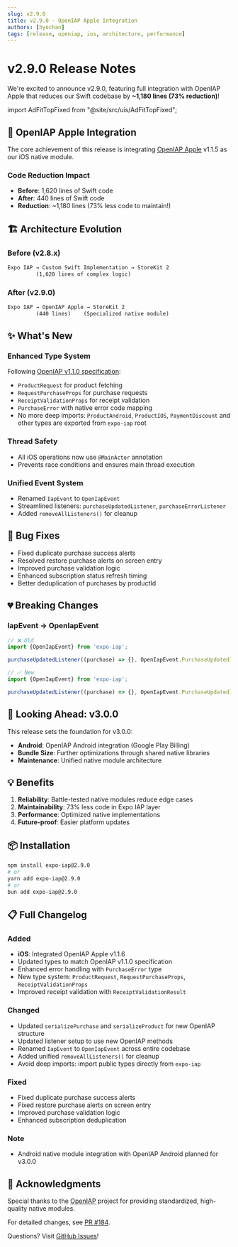 ```yaml
---
slug: v2.9.0
title: v2.9.0 - OpenIAP Apple Integration
authors: [hyochan]
tags: [release, openiap, ios, architecture, performance]
---
```


# v2.9.0 Release Notes

We're excited to announce v2.9.0, featuring full integration with OpenIAP Apple that reduces our Swift codebase by **~1,180 lines (73% reduction)**!

<!-- truncate -->

import AdFitTopFixed from "@site/src/uis/AdFitTopFixed";

<AdFitTopFixed />

## 🎯 OpenIAP Apple Integration

The core achievement of this release is integrating [OpenIAP Apple](https://github.com/hyodotdev/openiap-apple) v1.1.5 as our iOS native module.

### Code Reduction Impact

- **Before**: 1,620 lines of Swift code
- **After**: 440 lines of Swift code
- **Reduction**: ~1,180 lines (73% less code to maintain!)

## 🏗️ Architecture Evolution

### Before (v2.8.x)

```txt
Expo IAP → Custom Swift Implementation → StoreKit 2
         (1,620 lines of complex logic)
```

### After (v2.9.0)

```txt
Expo IAP → OpenIAP Apple → StoreKit 2
         (440 lines)    (Specialized native module)
```

## ✨ What's New

### Enhanced Type System

Following [OpenIAP v1.1.0 specification](https://www.openiap.dev/docs/versions#v1-1-0):

- `ProductRequest` for product fetching
- `RequestPurchaseProps` for purchase requests
- `ReceiptValidationProps` for receipt validation
- `PurchaseError` with native error code mapping
- No more deep imports: `ProductAndroid`, `ProductIOS`, `PaymentDiscount` and other types are exported from `expo-iap` root

### Thread Safety

- All iOS operations now use `@MainActor` annotation
- Prevents race conditions and ensures main thread execution

### Unified Event System

- Renamed `IapEvent` to `OpenIapEvent`
- Streamlined listeners: `purchaseUpdatedListener`, `purchaseErrorListener`
- Added `removeAllListeners()` for cleanup

## 🐛 Bug Fixes

- Fixed duplicate purchase success alerts
- Resolved restore purchase alerts on screen entry
- Improved purchase validation logic
- Enhanced subscription status refresh timing
- Better deduplication of purchases by productId

## 💔 Breaking Changes

### IapEvent → OpenIapEvent

```typescript
// ❌ Old
import {OpenIapEvent} from 'expo-iap';

purchaseUpdatedListener((purchase) => {}, OpenIapEvent.PurchaseUpdated);

// ✅ New
import {OpenIapEvent} from 'expo-iap';

purchaseUpdatedListener((purchase) => {}, OpenIapEvent.PurchaseUpdated);
```

## 🚀 Looking Ahead: v3.0.0

This release sets the foundation for v3.0.0:

- **Android**: OpenIAP Android integration (Google Play Billing)
- **Bundle Size**: Further optimizations through shared native libraries
- **Maintenance**: Unified native module architecture

## 💡 Benefits

1. **Reliability**: Battle-tested native modules reduce edge cases
2. **Maintainability**: 73% less code in Expo IAP layer
3. **Performance**: Optimized native implementations
4. **Future-proof**: Easier platform updates

## 📦 Installation

```bash
npm install expo-iap@2.9.0
# or
yarn add expo-iap@2.9.0
# or
bun add expo-iap@2.9.0
```

## 📋 Full Changelog

### Added

- **iOS**: Integrated OpenIAP Apple v1.1.6
- Updated types to match OpenIAP v1.1.0 specification
- Enhanced error handling with `PurchaseError` type
- New type system: `ProductRequest`, `RequestPurchaseProps`, `ReceiptValidationProps`
- Improved receipt validation with `ReceiptValidationResult`

### Changed

- Updated `serializePurchase` and `serializeProduct` for new OpenIAP structure
- Updated listener setup to use new OpenIAP methods
- Renamed `IapEvent` to `OpenIapEvent` across entire codebase
- Added unified `removeAllListeners()` for cleanup
- Avoid deep imports: import public types directly from `expo-iap`

### Fixed

- Fixed duplicate purchase success alerts
- Fixed restore purchase alerts on screen entry
- Improved purchase validation logic
- Enhanced subscription deduplication

### Note

- Android native module integration with OpenIAP Android planned for v3.0.0

## 🙏 Acknowledgments

Special thanks to the [OpenIAP](https://www.openiap.dev) project for providing standardized, high-quality native modules.

For detailed changes, see [PR #184](https://github.com/hyochan/expo-iap/pull/184).

Questions? Visit [GitHub Issues](https://github.com/hyochan/expo-iap/issues)!

